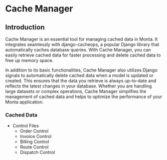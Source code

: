 # Cache Manager

## Introduction

Cache Manager is an essential tool for managing cached data in Monta. It integrates seamlessly with django-cacheops, a
popular Django library that automatically caches database queries. With Cache Manager, you can easily retrieve cached
data for faster processing and delete cached data to free up memory space.

In addition to its basic functionalities, Cache Manager also utilizes Django signals to automatically delete cached data
when a model is updated or created. This ensures that the data you retrieve is always up-to-date and reflects the latest
changes in your database. Whether you are handling large datasets or complex operations, Cache Manager simplifies the
management of cached data and helps to optimize the performance of your Monta application.

### Cached Data

- Control Files
    - Order Control
    - Invoice Control
    - Billing Control
    - Route Control
    - Dispatch Control
